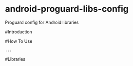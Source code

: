 # android-proguard-libs-config
Proguard config for Android libraries

#Introduction

#How To Use
```
...
```

#Libraries
